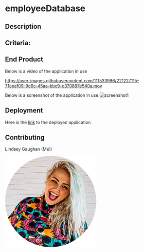 # employeeDatabase

## Description

## Criteria:

## End Product 

<!-- Video of application in progress -->
Below is a video of the application in use 

https://user-images.githubusercontent.com/111533986/221227115-71ceef09-9c6c-45aa-bbc9-c370887e540a.mov

<!-- screenshots -->
Below is a screenshot of the application in use
![screenshot1](./Assets/applicationScreenshot.png)

<!-- link -->
## Deployment
Here is the [link](https://gaughanlnnotesaver.herokuapp.com/) to the deployed application

## Contributing
Lindsey Gaughan (Me!) 

![Lindsey Gaughan](./Assets/gaughanln.png)




